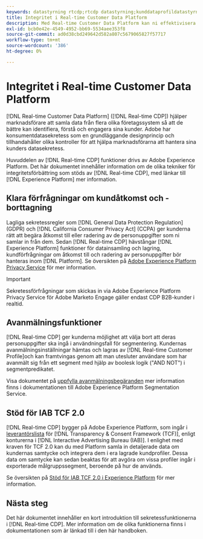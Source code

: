 ```yaml
---
keywords: datastyrning rtcdp;rtcdp datastyrning;kunddataprofildatastyrning i realtid;sekretess rtcdp;rtcdp sekretess
title: Integritet i Real-time Customer Data Platform
description: Med Real-time Customer Data Platform kan ni effektivisera processen att se till att era dataåtgärder följer sekretessreglerna.
exl-id: bcb0e42e-4549-4952-bb69-5534aee353f8
source-git-commit: ad0d38cbd249642d582a807c5679065827f57717
workflow-type: tm+mt
source-wordcount: '386'
ht-degree: 0%

---
```


# Integritet i Real-time Customer Data Platform

[!DNL Real-time Customer Data Platform] ([!DNL Real-time CDP]) hjälper marknadsförare att samla data från flera olika företagssystem så att de bättre kan identifiera, förstå och engagera sina kunder. Adobe har konsumentdatasekretess som en grundläggande designprincip och tillhandahåller olika kontroller för att hjälpa marknadsförarna att hantera sina kunders datasekretess.

Huvuddelen av [!DNL Real-time CDP] funktioner drivs av Adobe Experience Platform. Det här dokumentet innehåller information om de olika tekniker för integritetsförbättring som stöds av [!DNL Real-time CDP], med länkar till [!DNL Experience Platform] mer information.

## Klara förfrågningar om kundåtkomst och -borttagning

Lagliga sekretessregler som [!DNL General Data Protection Regulation] (GDPR) och [!DNL California Consumer Privacy Act] (CCPA) ger kunderna rätt att begära åtkomst till eller radering av de personuppgifter som ni samlar in från dem. Sedan [!DNL Real-time CDP] hävstångar [!DNL Experience Platform] funktioner för datainsamling och lagring, kundförfrågningar om åtkomst till och radering av personuppgifter bör hanteras inom [!DNL Platform]. Se översikten på [Adobe Experience Platform Privacy Service](../../privacy-service/home.md) för mer information.

>[!IMPORTANT]
>
> Sekretessförfrågningar som skickas in via Adobe Experience Platform Privacy Service för Adobe Marketo Engage gäller endast CDP B2B-kunder i realtid.

## Avanmälningsfunktioner

[!DNL Real-time CDP] ger kunderna möjlighet att välja bort att deras personuppgifter ska ingå i användningsfall för segmentering. Kundernas avanmälningsinställningar hämtas och lagras av [!DNL Real-time Customer Profile]och kan framtvingas genom att man utesluter användare som har avanmält sig från ett segment med hjälp av boolesk logik (&quot;AND NOT&quot;) i segmentpredikatet.

Visa dokumentet på [uppfylla avanmälningsbegäranden](../../segmentation/consents.md) mer information finns i dokumentationen till Adobe Experience Platform Segmentation Service.

## Stöd för IAB TCF 2.0

[!DNL Real-time CDP] bygger på Adobe Experience Platform, som ingår i [leverantörslista](https://iabeurope.eu/vendor-list-tcf-v2-0/) för [!DNL Transparency & Consent Framework (TCF)], enligt konturerna i [!DNL Interactive Advertising Bureau (IAB)]. I enlighet med kraven för TCF 2.0 kan du med Platform samla in detaljerade data om kundernas samtycke och integrera dem i era lagrade kundprofiler. Dessa data om samtycke kan sedan beaktas för att avgöra om vissa profiler ingår i exporterade målgruppssegment, beroende på hur de används.

Se översikten på [Stöd för IAB TCF 2.0 i Experience Platform](../../landing/governance-privacy-security/consent/iab/overview.md) för mer information.

## Nästa steg

Det här dokumentet innehåller en kort introduktion till sekretessfunktionerna i [!DNL Real-time CDP]. Mer information om de olika funktionerna finns i dokumentationen som är länkad till i den här handboken.
